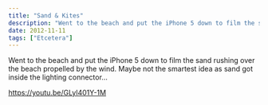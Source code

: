 ```yaml
---
title: "Sand & Kites"
description: "Went to the beach and put the iPhone 5 down to film the sand rushing over the beach propelled by the wind."
date: 2012-11-11
tags: ["Etcetera"]
---
```

Went to the beach and put the iPhone 5 down to film the sand rushing over the beach propelled by the wind. Maybe not the smartest idea as sand got inside the lighting connector…

https://youtu.be/GLyl401Y-1M
